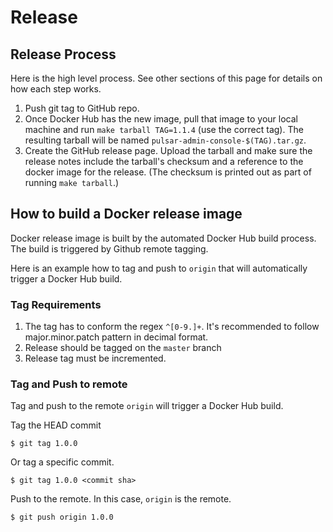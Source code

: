 # Release

## Release Process

Here is the high level process. See other sections of this page for details on how each step works.

1. Push git tag to GitHub repo.
2. Once Docker Hub has the new image, pull that image to your local machine and run `make tarball TAG=1.1.4` (use the correct tag). The resulting tarball will be named `pulsar-admin-console-$(TAG).tar.gz`.
3. Create the GitHub release page. Upload the tarball and make sure the release notes include the tarball's checksum and a reference to the docker image for the release. (The checksum is printed out as part of running `make tarball`.)

## How to build a Docker release image

Docker release image is built by the automated Docker Hub build process. The build is triggered by Github remote tagging.

Here is an example how to tag and push to `origin` that will automatically trigger a Docker Hub build.

### Tag Requirements
1. The tag has to conform the regex `^[0-9.]+`. It's recommended to follow major.minor.patch pattern in decimal format.
2. Release should be tagged on the `master` branch
3. Release tag must be incremented.

### Tag and Push to remote
Tag and push to the remote `origin` will trigger a Docker Hub build.

Tag the HEAD commit
```
$ git tag 1.0.0
```
Or tag a specific commit.
```
$ git tag 1.0.0 <commit sha>
```

Push to the remote. In this case, `origin` is the remote.
```
$ git push origin 1.0.0
```

